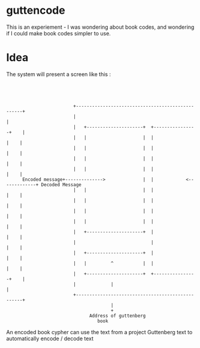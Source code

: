 # guttencode
This is an experiement - I was wondering about book codes, and wondering if I could make book codes simpler to use.

# Idea
The system will present a screen like this : 
```




                         +--------------------------------------------------+
                         |                                                  |
                         |   +---------------------+  +----------------+    |
                         |   |                     |  |                |    |
                         |   |                     |  |                |    |
                         |   |                     |  |                |    |
                         |   |                     |  |                |    |
      Encoded message+-------------->              |  |            <-------------+ Decoded Message
                         |   |                     |  |                |    |
                         |   |                     |  |                |    |
                         |   |                     |  |                |    |
                         |   |                     |  |                |    |
                         |   +---------------------+  |                |    |
                         |                            |                |    |
                         |   +---------------------+  |                |    |
                         |   |         ^           |  |                |    |
                         |   +---------------------+  +----------------+    |
                         |             |                                    |
                         +--------------------------------------------------+
                                       |
                                       +
                               Address of guttenberg
                                  book

```
An encoded book cypher can use the text from a project Guttenberg text to automatically encode / decode text





